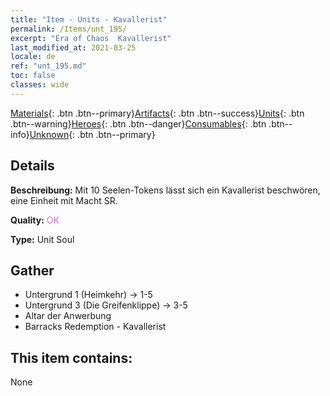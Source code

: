 ```yaml
---
title: "Item - Units - Kavallerist"
permalink: /Items/unt_195/
excerpt: "Era of Chaos  Kavallerist"
last_modified_at: 2021-03-25
locale: de
ref: "unt_195.md"
toc: false
classes: wide
---
```

 [Materials](/de/Items/){: .btn .btn--primary}[Artifacts](/de/Items/Artifacts/){: .btn .btn--success}[Units](/de/Items/Units/){: .btn .btn--warning}[Heroes](/de/Items/Heroes/){: .btn .btn--danger}[Consumables](/de/Items/Consumables/){: .btn .btn--info}[Unknown](/de/Items/Unknown/){: .btn .btn--primary}

## Details
 **Beschreibung:** Mit 10 Seelen-Tokens lässt sich ein Kavallerist beschwören, eine Einheit mit Macht SR.

 **Quality:** <span style="color: #DA70D6">OK</span>

 **Type:** Unit Soul

## Gather

*    Untergrund 1 (Heimkehr) -> 1-5 
*    Untergrund 3 (Die Greifenklippe) -> 3-5 
*    Altar der Anwerbung 
*    Barracks Redemption - Kavallerist 

## This item contains:

  None

